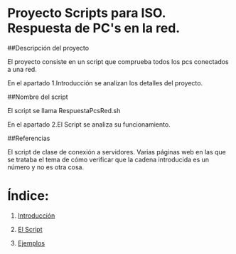 # Proyecto Scripts para ISO. Respuesta de PC's en la red.

##Descripción del proyecto

El proyecto consiste en un script que comprueba todos los pcs conectados a una red.

En el apartado 1.Introducción se analizan los detalles del proyecto.

##Nombre del script

El script se llama RespuestaPcsRed.sh

En el apartado 2.El Script se analiza su funcionamiento.

##Referencias

El script de clase de conexión a servidores.
Varias páginas web en las que se trataba el tema de cómo verificar que la cadena introducida
es un número y no es otra cosa.



# Índice:

1. [Introducción](https://github.com/mikkgh/Linux-Scripts/blob/main/Introducción.md)

2. [El Script](https://github.com/mikkgh/Linux-Scripts/blob/main/Script.md)

3. [Ejemplos](https://github.com/mikkgh/Linux-Scripts/blob/main/Ejemplos.md)


